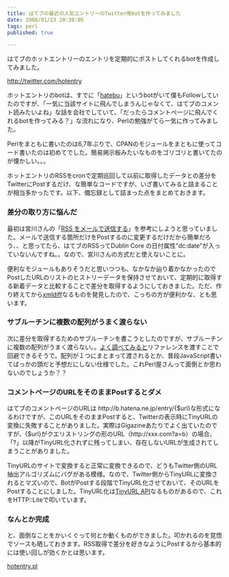 ```yaml
---
title: はてブの最近の人気エントリーのTwitter用botを作ってみました
date: 2008/01/23 20:39:05
tags: perl
published: true

---
```


<p>はてブのホットエントリーのエントリを定期的にポストしてくれるbotを作成してみました。</p>

<p><a href="http://twitter.com/hotentry">http://twitter.com/hotentry</a></p>

<p>ホットエントリのbotは、すでに「<a href="http://twitter.com/hatebu">hatebu</a>」というbotがいて僕もFollowしていたのですが、「一気に当該サイトに飛んでしまうんじゃなくて、はてブのコメント読みたいよね」な話を会社でしていて、「だったらコメントページに飛んでくれるbotを作ってみる？」な流れになり、Perlの勉強がてら一気に作ってみました。</p>

<p>Perlをまともに書いたのは6,7年ぶりで、CPANのモジュールをまともに使ってコード書いたのは初めてでした。簡易掲示板みたいなものをゴリゴリと書いてたのが懐かしい。。。</p>

<p>ホットエントリのRSSをcronで定期巡回して以前に取得したデータとの差分をTwitterにPostするだけ、な簡単なコードですが、いざ書いてみると詰まることが相当多かったです。以下、備忘録として詰まった点をまとめておきます。</p>

<h3>差分の取り方に悩んだ</h3>
<p>最初は宮川さんの「<a href="http://blog.bulknews.net/cookbook/blosxom/rss/rss2email.html">RSS をメールで送信する</a>」を参考にしようと思っていました。メールで送信する箇所だけをPostするのに変更するだけだから簡単だろう、、と思ってたら、はてブのRSSってDublin Core の日付属性"dc:date"が入っていないんですね。。なので、宮川さんの方式だと使えないことに。</p>

<p>便利なモジュールもありそうだと思いつつも、なかなか辿り着かなかったのでPostしたURLのリストのヒストリーデータを保持させておいて、定期的に取得する新着データと比較することで差分を取得するようにしておきました。ただ、作り終えてから<a href="http://ido.nu/kuma/2007/07/13/handling-xupdate-with-perl-xmlxupdatelibxml/">xmldiff</a>なるものを発見したので、こっちの方が便利かな、とも思います。</p>

<h3>サブルーチンに複数の配列がうまく渡らない</h3>
<p>次に差分を取得するためのサブルーチンを書こうとしたのですが、サブルーチンに複数の配列がうまく渡らない。。<a href="http://www.rfs.jp/sb/perl/02/07.html">よく調べてみると</a>リファレンスを渡すことで回避できるそうで。配列が１つにまとまって渡されるとか、普段JavaScript書いてばっかの頭だと予想だにしない仕様でした。これPerl屋さんって面倒とか思わないのでしょうか？？</p>

<h3>コメントページのURLをそのままPostするとダメ</h3>
<p>はてブのコメントページのURLは http://b.hatena.ne.jp/entry/{$url}な形式になるわけですが、このURLをそのままPostすると、Twitterの表示時にTinyURLの変換に失敗することがありました。実際はGigazineあたりでよく出ていたのですが、{$url}がクエリストリングの形のURL（http://xxx.com?a=b）の場合、「?」以降がTinyURL化されずに残ってしまい、存在しないURLが生成されてしまうことがありました。</p>

<p>TinyURLのサイトで変換すると正常に変換できるので、どうもTwitter側のURL抽出アルゴリズムにバグがある模様。なので、Twitter側からTinyURLに変換されるとマズいので、BotがPostする段階でTinyURL化させておいて、そのURLをPostすることにしました。TinyURL化は<a href="http://masahikosatoh.com/tinyurl_api/">TinyURL API</a>なるものがあるので、これをHTTP::Liteで叩いています。</p>

<h3>なんとか完成</h3>
<p>と、面倒なことをかいくぐって何とか動くものができました。叩かれるのを覚悟でソースも晒しておきます。RSS取得で差分を好きなようにPostするから基本的には使い回しが効くかとは思います。</p>

<p><a href="http://blog.katsuma.tv/misc/hotentry.txt">hotentry.pl</a></p>
